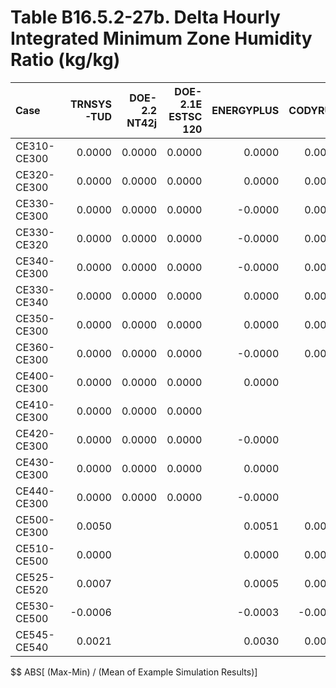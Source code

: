 # Table B16.5.2-27b. Delta Hourly Integrated Minimum Zone Humidity Ratio (kg/kg)
| Case        | TRNSYS-TUD | DOE-2.2 NT42j | DOE-2.1E ESTSC 120 | ENERGYPLUS | CODYRUN | HOT3000 |     |     Min |     Max |    Mean | Dev % $$ |     | TEST 0.0.0 | 
|:----------- | ----------:| -------------:| ------------------:| ----------:| -------:| -------:| ---:| -------:| -------:| -------:| --------:| ---:| ----------:| 
| CE310-CE300 |     0.0000 |        0.0000 |             0.0000 |     0.0000 |  0.0001 | -0.0000 |     | -0.0000 |  0.0001 |  0.0000 |    646.4 |     |     0.0000 | 
| CE320-CE300 |     0.0000 |        0.0000 |             0.0000 |     0.0000 |  0.0000 |  0.0000 |     |  0.0000 |  0.0000 |  0.0000 |    600.0 |     |     0.0000 | 
| CE330-CE300 |     0.0000 |        0.0000 |             0.0000 |    -0.0000 |  0.0000 |  0.0000 |     | -0.0000 |  0.0000 | -0.0000 |    600.0 |     |     0.0000 | 
| CE330-CE320 |     0.0000 |        0.0000 |             0.0000 |    -0.0000 |  0.0000 |  0.0000 |     | -0.0000 |  0.0000 | -0.0000 |    600.0 |     |     0.0000 | 
| CE340-CE300 |     0.0000 |        0.0000 |             0.0000 |    -0.0000 |  0.0000 |  0.0000 |     | -0.0000 |  0.0000 | -0.0000 |    600.0 |     |     0.0000 | 
| CE330-CE340 |     0.0000 |        0.0000 |             0.0000 |     0.0000 |  0.0000 |  0.0000 |     |  0.0000 |  0.0000 |  0.0000 |        - |     |     0.0000 | 
| CE350-CE300 |     0.0000 |        0.0000 |             0.0000 |     0.0000 |  0.0000 |  0.0000 |     |  0.0000 |  0.0000 |  0.0000 |        - |     |     0.0000 | 
| CE360-CE300 |     0.0000 |        0.0000 |             0.0000 |    -0.0000 |  0.0000 |  0.0000 |     | -0.0000 |  0.0000 | -0.0000 |    600.0 |     |     0.0000 | 
| CE400-CE300 |     0.0000 |        0.0000 |             0.0000 |     0.0000 |         |  0.0000 |     |  0.0000 |  0.0000 |  0.0000 |    500.0 |     |     0.0000 | 
| CE410-CE300 |     0.0000 |        0.0000 |             0.0000 |            |         |  0.0000 |     |  0.0000 |  0.0000 |  0.0000 |        - |     |     0.0000 | 
| CE420-CE300 |     0.0000 |        0.0000 |             0.0000 |    -0.0000 |         |  0.0000 |     | -0.0000 |  0.0000 | -0.0000 |    500.0 |     |     0.0000 | 
| CE430-CE300 |     0.0000 |        0.0000 |             0.0000 |     0.0000 |         |  0.0000 |     |  0.0000 |  0.0000 |  0.0000 |    500.0 |     |     0.0000 | 
| CE440-CE300 |     0.0000 |        0.0000 |             0.0000 |    -0.0000 |         |  0.0000 |     | -0.0000 |  0.0000 | -0.0000 |    500.0 |     |     0.0000 | 
| CE500-CE300 |     0.0050 |               |                    |     0.0051 |  0.0049 |  0.0083 |     |  0.0049 |  0.0083 |  0.0058 |     58.2 |     |            | 
| CE510-CE500 |     0.0000 |               |                    |     0.0000 |  0.0000 |  0.0002 |     |  0.0000 |  0.0002 |  0.0001 |    400.0 |     |            | 
| CE525-CE520 |     0.0007 |               |                    |     0.0005 |  0.0004 |  0.0088 |     |  0.0004 |  0.0088 |  0.0026 |    322.8 |     |            | 
| CE530-CE500 |    -0.0006 |               |                    |    -0.0003 | -0.0015 | -0.0037 |     | -0.0037 | -0.0003 | -0.0015 |    226.1 |     |            | 
| CE545-CE540 |     0.0021 |               |                    |     0.0030 |  0.0034 |  0.0028 |     |  0.0021 |  0.0034 |  0.0028 |     47.3 |     |            | 

$$ ABS[ (Max-Min) / (Mean of Example Simulation Results)]



